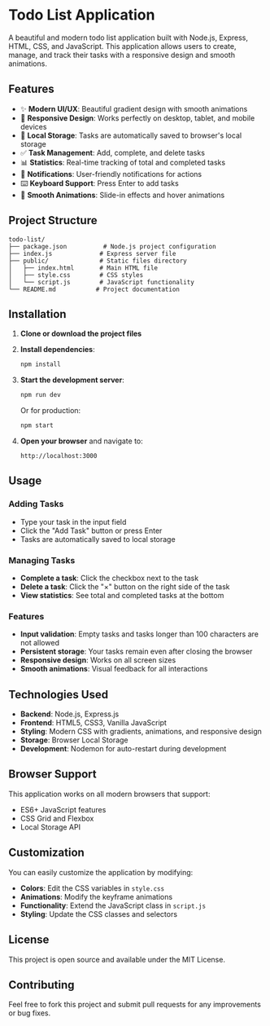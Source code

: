 # Todo List Application

A beautiful and modern todo list application built with Node.js, Express, HTML, CSS, and JavaScript. This application allows users to create, manage, and track their tasks with a responsive design and smooth animations.

## Features

- ✨ **Modern UI/UX**: Beautiful gradient design with smooth animations
- 📱 **Responsive Design**: Works perfectly on desktop, tablet, and mobile devices
- 💾 **Local Storage**: Tasks are automatically saved to browser's local storage
- ✅ **Task Management**: Add, complete, and delete tasks
- 📊 **Statistics**: Real-time tracking of total and completed tasks
- 🔔 **Notifications**: User-friendly notifications for actions
- ⌨️ **Keyboard Support**: Press Enter to add tasks
- 🎨 **Smooth Animations**: Slide-in effects and hover animations

## Project Structure

```
todo-list/
├── package.json          # Node.js project configuration
├── index.js             # Express server file
├── public/              # Static files directory
│   ├── index.html       # Main HTML file
│   ├── style.css        # CSS styles
│   └── script.js        # JavaScript functionality
└── README.md           # Project documentation
```

## Installation

1. **Clone or download the project files**

2. **Install dependencies**:
   ```bash
   npm install
   ```

3. **Start the development server**:
   ```bash
   npm run dev
   ```

   Or for production:
   ```bash
   npm start
   ```

4. **Open your browser** and navigate to:
   ```
   http://localhost:3000
   ```

## Usage

### Adding Tasks
- Type your task in the input field
- Click the "Add Task" button or press Enter
- Tasks are automatically saved to local storage

### Managing Tasks
- **Complete a task**: Click the checkbox next to the task
- **Delete a task**: Click the "×" button on the right side of the task
- **View statistics**: See total and completed tasks at the bottom

### Features
- **Input validation**: Empty tasks and tasks longer than 100 characters are not allowed
- **Persistent storage**: Your tasks remain even after closing the browser
- **Responsive design**: Works on all screen sizes
- **Smooth animations**: Visual feedback for all interactions

## Technologies Used

- **Backend**: Node.js, Express.js
- **Frontend**: HTML5, CSS3, Vanilla JavaScript
- **Styling**: Modern CSS with gradients, animations, and responsive design
- **Storage**: Browser Local Storage
- **Development**: Nodemon for auto-restart during development

## Browser Support

This application works on all modern browsers that support:
- ES6+ JavaScript features
- CSS Grid and Flexbox
- Local Storage API

## Customization

You can easily customize the application by modifying:

- **Colors**: Edit the CSS variables in `style.css`
- **Animations**: Modify the keyframe animations
- **Functionality**: Extend the JavaScript class in `script.js`
- **Styling**: Update the CSS classes and selectors

## License

This project is open source and available under the MIT License.

## Contributing

Feel free to fork this project and submit pull requests for any improvements or bug fixes.